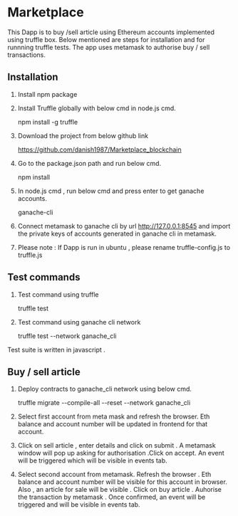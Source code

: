 # Marketplace

This Dapp is to buy /sell article using Ethereum accounts implemented using truffle box. Below mentioned are steps for installation and for runnning truffle tests.
The app uses metamask to authorise buy / sell transactions.

## Installation

1. Install npm package 

2. Install Truffle globally with below cmd in node.js cmd.

    npm install -g truffle
	
3. Download the project from below github link

	https://github.com/danish1987/Marketplace_blockchain

3. Go to the package.json path and run below cmd.

	npm install

4. In node.js cmd , run below cmd and press enter to get ganache accounts.

	ganache-cli
	
5. Connect metamask to ganache cli by url http://127.0.0.1:8545 and import the private keys of accounts generated in ganache cli in metamask.

6. Please note : If Dapp is run in ubuntu , please rename truffle-config.js to truffle.js

## Test commands

1. Test command using truffle
	
   truffle test
   
2. Test command using ganache cli network

   truffle test --network ganache_cli
   
Test suite is written in javascript .

## Buy / sell article

1.  Deploy contracts to ganache_cli network using below cmd.

    truffle migrate --compile-all --reset --network ganache_cli
	
2. Select first account from meta mask and refresh the browser. Eth balance and account number will be updated in frontend for that account.

3. Click on sell article , enter details and click on submit . A metamask window will pop up asking for authorisation .Click on accept.
   An event will be triggered which will be visible in events tab.
   
4. Select second account from metamask. Refresh the browser . Eth balance and account number will be visible for this account in browser.
   Also , an article for sale will be visible . Click on buy article . Auhorise the transaction by metamask . Once confirmed, an event will be triggered and will be visible in events tab. 


	

	